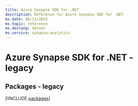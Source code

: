 ```yaml
---
title: Azure Synapse SDK for .NET
description: Reference for Azure Synapse SDK for .NET
ms.date: 06/13/2025
ms.topic: reference
ms.devlang: dotnet
ms.service: synapse-analytics
---
```

# Azure Synapse SDK for .NET - legacy
## Packages - legacy
[!INCLUDE [packages](synapse-index.md)]
